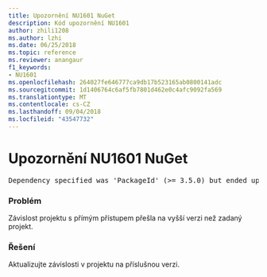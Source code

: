 ```yaml
---
title: Upozornění NU1601 NuGet
description: Kód upozornění NU1601
author: zhili1208
ms.author: lzhi
ms.date: 06/25/2018
ms.topic: reference
ms.reviewer: anangaur
f1_keywords:
- NU1601
ms.openlocfilehash: 264027fe646777ca9db17b523165ab0800141adc
ms.sourcegitcommit: 1d1406764c6af5fb7801d462e0c4afc9092fa569
ms.translationtype: MT
ms.contentlocale: cs-CZ
ms.lasthandoff: 09/04/2018
ms.locfileid: "43547732"
---
```

# <a name="nuget-warning-nu1601"></a>Upozornění NU1601 NuGet

<pre>Dependency specified was 'PackageId' (>= 3.5.0) but ended up with 'PackageId' 4.0.0.</pre>

### <a name="issue"></a>Problém
Závislost projektu s přímým přístupem přešla na vyšší verzi než zadaný projekt.

### <a name="solution"></a>Řešení
Aktualizujte závislosti v projektu na příslušnou verzi.
